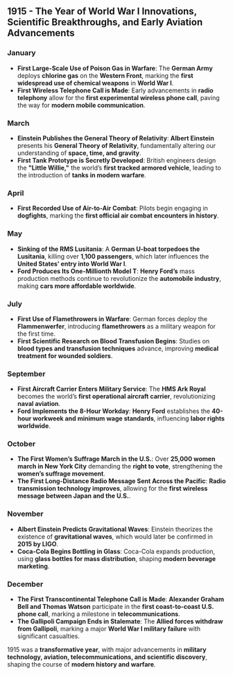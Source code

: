## **1915 - The Year of World War I Innovations, Scientific Breakthroughs, and Early Aviation Advancements**  

### **January**  
- **First Large-Scale Use of Poison Gas in Warfare**: The **German Army** deploys **chlorine gas** on the **Western Front**, marking the **first widespread use of chemical weapons** in **World War I**.  
- **First Wireless Telephone Call is Made**: Early advancements in **radio telephony** allow for the **first experimental wireless phone call**, paving the way for **modern mobile communication**.  

### **March**  
- **Einstein Publishes the General Theory of Relativity**: **Albert Einstein** presents his **General Theory of Relativity**, fundamentally altering our understanding of **space, time, and gravity**.  
- **First Tank Prototype is Secretly Developed**: British engineers design the **"Little Willie,"** the world’s **first tracked armored vehicle**, leading to the introduction of **tanks in modern warfare**.  

### **April**  
- **First Recorded Use of Air-to-Air Combat**: Pilots begin engaging in **dogfights**, marking the **first official air combat encounters in history**.  

### **May**  
- **Sinking of the RMS Lusitania**: A **German U-boat torpedoes the Lusitania**, killing over **1,100 passengers**, which later influences the **United States’ entry into World War I**.  
- **Ford Produces Its One-Millionth Model T**: **Henry Ford’s** mass production methods continue to revolutionize the **automobile industry**, making **cars more affordable worldwide**.  

### **July**  
- **First Use of Flamethrowers in Warfare**: German forces deploy the **Flammenwerfer**, introducing **flamethrowers** as a military weapon for the first time.  
- **First Scientific Research on Blood Transfusion Begins**: Studies on **blood types and transfusion techniques** advance, improving **medical treatment for wounded soldiers**.  

### **September**  
- **First Aircraft Carrier Enters Military Service**: The **HMS Ark Royal** becomes the world’s **first operational aircraft carrier**, revolutionizing **naval aviation**.  
- **Ford Implements the 8-Hour Workday**: **Henry Ford** establishes the **40-hour workweek and minimum wage standards**, influencing **labor rights worldwide**.  

### **October**  
- **The First Women’s Suffrage March in the U.S.**: Over **25,000 women march in New York City** demanding the **right to vote**, strengthening the **women’s suffrage movement**.  
- **The First Long-Distance Radio Message Sent Across the Pacific**: **Radio transmission technology improves**, allowing for the **first wireless message between Japan and the U.S.**.  

### **November**  
- **Albert Einstein Predicts Gravitational Waves**: Einstein theorizes the existence of **gravitational waves**, which would later be confirmed in **2015 by LIGO**.  
- **Coca-Cola Begins Bottling in Glass**: Coca-Cola expands production, using **glass bottles for mass distribution**, shaping **modern beverage marketing**.  

### **December**  
- **The First Transcontinental Telephone Call is Made**: **Alexander Graham Bell and Thomas Watson** participate in the **first coast-to-coast U.S. phone call**, marking a milestone in **telecommunications**.  
- **The Gallipoli Campaign Ends in Stalemate**: The **Allied forces withdraw from Gallipoli**, marking a major **World War I military failure** with significant casualties.  

1915 was a **transformative year**, with major advancements in **military technology, aviation, telecommunications, and scientific discovery**, shaping the course of **modern history and warfare**.
